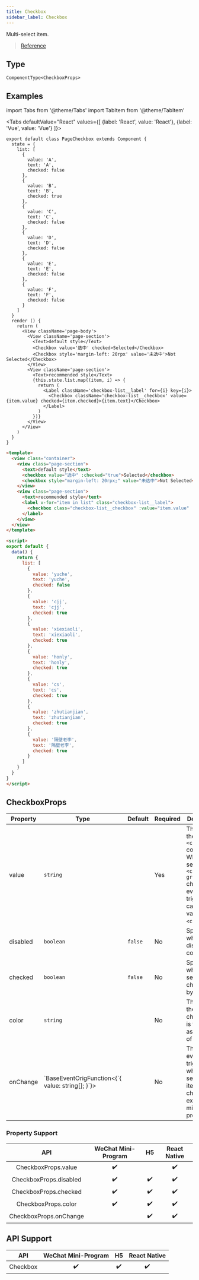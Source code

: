 ```yaml
---
title: Checkbox
sidebar_label: Checkbox
---
```


Multi-select item.

> [Reference](https://developers.weixin.qq.com/miniprogram/dev/component/checkbox.html)

## Type

```tsx
ComponentType<CheckboxProps>
```

## Examples

import Tabs from '@theme/Tabs'
import TabItem from '@theme/TabItem'

<Tabs
  defaultValue="React"
  values={[
    {label: 'React', value: 'React'},
 {label: 'Vue', value: 'Vue'}
 ]}>
<TabItem value="React">

```tsx
export default class PageCheckbox extends Component {
  state = {
    list: [
      {
        value: 'A',
        text: 'A',
        checked: false
      },
      {
        value: 'B',
        text: 'B',
        checked: true
      },
      {
        value: 'C',
        text: 'C',
        checked: false
      },
      {
        value: 'D',
        text: 'D',
        checked: false
      },
      {
        value: 'E',
        text: 'E',
        checked: false
      },
      {
        value: 'F',
        text: 'F',
        checked: false
      }
    ]
  }
  render () {
    return (
      <View className='page-body'>
        <View className='page-section'>
          <Text>default style</Text>
          <Checkbox value='选中' checked>Selected</Checkbox>
          <Checkbox style='margin-left: 20rpx' value='未选中'>Not Selected</Checkbox>
        </View>
        <View className='page-section'>
          <Text>recommended style</Text>
          {this.state.list.map((item, i) => {
            return (
              <Label className='checkbox-list__label' for={i} key={i}>
                <Checkbox className='checkbox-list__checkbox' value={item.value} checked={item.checked}>{item.text}</Checkbox>
              </Label>
            )
          })}
        </View>
      </View>
    )
  }
}
```
</TabItem>

<TabItem value="Vue">

```html
<template>
  <view class="container">
    <view class="page-section">
      <text>default style</text>
      <checkbox value="选中" :checked="true">Selected</checkbox>
      <checkbox style="margin-left: 20rpx;" value="未选中">Not Selected</checkbox>
    </view>
    <view class="page-section">
      <text>recommended style</text>
      <label v-for="item in list" class="checkbox-list__label">
        <checkbox class="checkbox-list__checkbox" :value="item.value" :checked="item.checked">{{ item.text }}</checkbox>
      </label>
    </view>
  </view>
</template>

<script>
export default {
  data() {
    return {
      list: [
        {
          value: 'yuche',
          text: 'yuche',
          checked: false
        },
        {
          value: 'cjj',
          text: 'cjj',
          checked: true
        },
        {
          value: 'xiexiaoli',
          text: 'xiexiaoli',
          checked: true
        },
        {
          value: 'honly',
          text: 'honly',
          checked: true
        },
        {
          value: 'cs',
          text: 'cs',
          checked: true
        },
        {
          value: 'zhutianjian',
          text: 'zhutianjian',
          checked: true
        },
        {
          value: '隔壁老李',
          text: '隔壁老李',
          checked: true
        }
      ]
    }
  }
}
</script>

```

</TabItem>
</Tabs>

## CheckboxProps


<table>
  <thead>
    <tr>
      <th>Property</th>
      <th>Type</th>
      <th style={{ textAlign: "center"}}>Default</th>
      <th style={{ textAlign: "center"}}>Required</th>
      <th>Description</th>
    </tr>
  </thead>
  <tbody>
    <tr>
      <td>value</td>
      <td><code>string</code></td>
      <td style={{ textAlign: "center"}}></td>
      <td style={{ textAlign: "center"}}>Yes</td>
      <td>The ID of the <code>&lt;checkbox/&gt;</code> component. When it is selected, a <code>&lt;checkbox-group/&gt;</code> change event is triggered, carrying the value of <code>&lt;checkbox/&gt;</code>.</td>
    </tr>
    <tr>
      <td>disabled</td>
      <td><code>boolean</code></td>
      <td style={{ textAlign: "center"}}><code>false</code></td>
      <td style={{ textAlign: "center"}}>No</td>
      <td>Specifies whether to disable the component.</td>
    </tr>
    <tr>
      <td>checked</td>
      <td><code>boolean</code></td>
      <td style={{ textAlign: "center"}}><code>false</code></td>
      <td style={{ textAlign: "center"}}>No</td>
      <td>Specifies whether to select the checkbox by default.</td>
    </tr>
    <tr>
      <td>color</td>
      <td><code>string</code></td>
      <td style={{ textAlign: "center"}}></td>
      <td style={{ textAlign: "center"}}>No</td>
      <td>The color of the checkbox. It is the same as the color of the css.</td>
    </tr>
    <tr>
      <td>onChange</td>
      <td>
        `BaseEventOrigFunction&lt;{`{ value: string[]; }`}&gt;
      </td>
      <td style={{ textAlign: "center"}}></td>
      <td style={{ textAlign: "center"}}>No</td>
      <td>The change event is triggered when the selected item changes, except for mini-program.</td>
    </tr>
  </tbody>
</table>

### Property Support

|          API           | WeChat Mini-Program | H5 | React Native |
|:----------------------:|:-------------------:|:--:|:------------:|
|  CheckboxProps.value   |         ✔️          |    |      ✔️      |
| CheckboxProps.disabled |         ✔️          | ✔️ |      ✔️      |
| CheckboxProps.checked  |         ✔️          | ✔️ |      ✔️      |
|  CheckboxProps.color   |         ✔️          | ✔️ |      ✔️      |
| CheckboxProps.onChange |                     | ✔️ |      ✔️      |

## API Support

|   API    | WeChat Mini-Program | H5 | React Native |
|:--------:|:-------------------:|:--:|:------------:|
| Checkbox |         ✔️          | ✔️ |      ✔️      |
